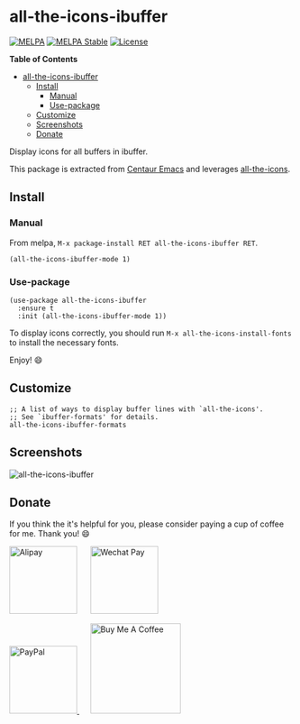 # all-the-icons-ibuffer

[![MELPA](https://melpa.org/packages/all-the-icons-ibuffer-badge.svg)](https://melpa.org/#/all-the-icons-ibuffer)
[![MELPA Stable](https://stable.melpa.org/packages/all-the-icons-ibuffer-badge.svg)](https://stable.melpa.org/#/all-the-icons-ibuffer)
[![License](http://img.shields.io/:license-gpl3-blue.svg)](LICENSE)

<!-- markdown-toc start - Don't edit this section. Run M-x markdown-toc-refresh-toc -->
**Table of Contents**

- [all-the-icons-ibuffer](#all-the-icons-ibuffer)
    - [Install](#install)
        - [Manual](#manual)
        - [Use-package](#use-package)
    - [Customize](#customize)
    - [Screenshots](#screenshots)
    - [Donate](#donate)

<!-- markdown-toc end -->

Display icons for all buffers in ibuffer.

This package is extracted from [Centaur
Emacs](https://github.com/seagle0128/.emacs.d) and leverages
[all-the-icons](https://github.com/domtronn/all-the-icons.el).

## Install

### Manual

From melpa, `M-x package-install RET all-the-icons-ibuffer RET`.

``` emacs-lisp
(all-the-icons-ibuffer-mode 1)
```

### Use-package

``` emacs-lisp
(use-package all-the-icons-ibuffer
  :ensure t
  :init (all-the-icons-ibuffer-mode 1))
```

To display icons correctly, you should run `M-x all-the-icons-install-fonts` to
install the necessary fonts.

Enjoy! :smile:

## Customize

``` emacs-lisp
;; A list of ways to display buffer lines with `all-the-icons'.
;; See `ibuffer-formats' for details.
all-the-icons-ibuffer-formats
```

## Screenshots

![all-the-icons-ibuffer](https://user-images.githubusercontent.com/140797/73564021-b1afe080-4499-11ea-87da-e2fa32d18f53.png
"icons with ibuffer")

## Donate

If you think the it's helpful for you, please consider paying a cup of coffee
for me. Thank you! :smile:

<img
src="https://user-images.githubusercontent.com/140797/65818854-44204900-e248-11e9-9cc5-3e6339587cd8.png"
alt="Alipay" width="120"/>
&nbsp;&nbsp;&nbsp;&nbsp;
<img
src="https://user-images.githubusercontent.com/140797/65818844-366ac380-e248-11e9-931c-4bd872d0566b.png"
alt="Wechat Pay" width="120"/>

<a href="https://paypal.me/seagle0128" target="_blank">
<img
src="https://www.paypalobjects.com/digitalassets/c/website/marketing/apac/C2/logos-buttons/optimize/44_Grey_PayPal_Pill_Button.png"
alt="PayPal" width="120" />
</a>
&nbsp;&nbsp;&nbsp;&nbsp;
<a href="https://www.buymeacoffee.com/s9giES1" target="_blank">
<img src="https://cdn.buymeacoffee.com/buttons/default-orange.png" alt="Buy Me A Coffee"
width="160"/>
</a>

